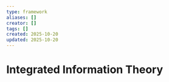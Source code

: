 ```yaml
---
type: framework
aliases: []
creator: []
tags: []
created: 2025-10-20
updated: 2025-10-20
---
```


# Integrated Information Theory


